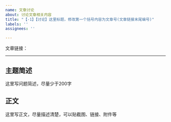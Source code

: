 ```yaml
---
name: 文章讨论
about: 讨论文章相关内容
title: "【-1】【讨论】这里标题，修改第一个括号内容为文章号(文章链接末尾编号)"
labels: ''
assignees: ''

---
```


文章链接：



----------------------------------------------------------------------------------------------------------------------------

## 主题简述



这里写问题简述，尽量少于200字



## 正文


这里写正文，尽量描述清楚，可以贴截图、链接、附件等

